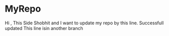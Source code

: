 # MyRepo
Hi , This Side Shobhit and I want to update my repo by this line.
Successfull updated
This line isin another branch